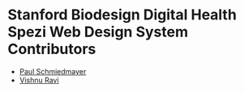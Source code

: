 <!--

This source file is part of the Stanford Biodesign Digital Health Spezi Web Design System open-source project

SPDX-FileCopyrightText: 2023 Stanford University and the project authors (see CONTRIBUTORS.md)

SPDX-License-Identifier: MIT

-->

# Stanford Biodesign Digital Health Spezi Web Design System Contributors

- [Paul Schmiedmayer](https://github.com/PSchmiedmayer)
- [Vishnu Ravi](https://github.com/vishnuravi)
